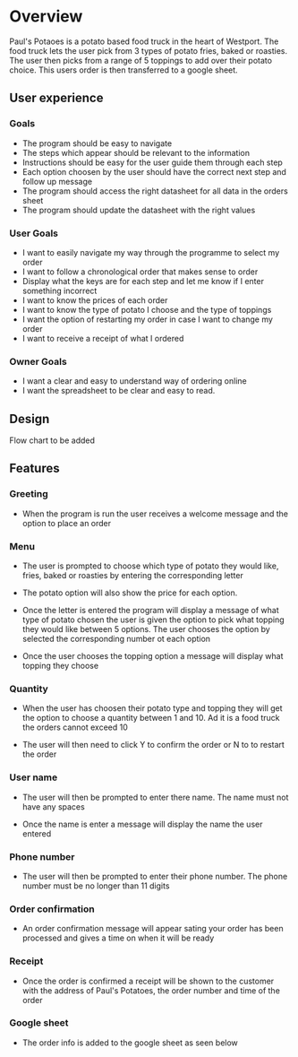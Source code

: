 # Overview

Paul's Potaoes is a potato based food truck in the heart of Westport. The food truck lets the user pick from 3 types of potato
fries, baked or roasties. The user then picks from a range of 5 toppings to add over their potato choice. This users order
is then transferred to a google sheet.


## User experience

### Goals

- The program should be easy to navigate
- The steps which appear should be relevant to the information
- Instructions should be easy for the user guide them through each step
- Each option choosen by the user should have the correct next step and follow up message
- The program should access the right datasheet for all data in the orders sheet
- The program should update the datasheet with the right values

### User Goals

- I want to easily navigate my way through the programme to select my order
- I want to follow a chronological order that makes sense to order 
- Display what the keys are for each step and let me know if I enter something incorrect
- I want to know the prices of each order
- I want to know the type of potato I choose and the type of toppings
- I want the option of restarting my order in case I want to change my order
- I want to receive a receipt of what I ordered

### Owner Goals

- I want a clear and easy to understand way of ordering online
- I want the spreadsheet to be clear and easy to read.


## Design

Flow chart to be added

## Features

### Greeting

- When the program is run the user receives a welcome message and the option to place an order

### Menu

- The user is prompted to choose which type of potato they would like, fries, baked or roasties by entering the corresponding letter

- The potato option will also show the price for each option.

- Once the letter is entered the program will display a message of what type of potato chosen the user is given the option to pick what 
  topping they would like between 5 options. The user chooses the option by selected the corresponding number ot each option

- Once the user chooses the topping option a message will display what topping they choose

### Quantity

- When the user has choosen their potato type and topping they will get the option to choose 
  a quantity between 1 and 10. Ad it is a food truck the orders cannot exceed 10

- The user will then need to click Y to confirm the order or N to to restart the order

### User name

- The user will then be prompted to enter there name. The name must not have any spaces

- Once the name is enter a message will display the name the user entered

### Phone number

- The user will then be prompted to enter their phone number. The phone number must be no longer than 11 digits

### Order confirmation

- An order confirmation message will appear sating your order has been processed and gives a time 
  on when it will be ready

### Receipt

- Once the order is confirmed a receipt will be shown to the customer with the address of Paul's Potatoes,
  the order number and time of the order

### Google sheet

- The order info is added to the google sheet as seen below





